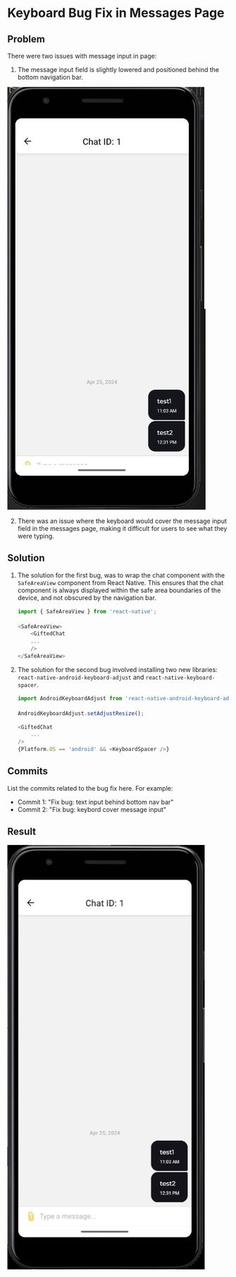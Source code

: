 # Keyboard Bug Fix in Messages Page

## Problem

There were two issues with message input in page:
1. The message input field is slightly lowered and positioned behind the bottom navigation bar.

![bottom navigation bar bug](/assets/readme_images/2024-04-30_09-21.jpg)

2. There was an issue where the keyboard would cover the message input field in the messages page, making it difficult for users to see what they were typing.



## Solution

1. The solution for the first bug, was to wrap the chat component with the `SafeAreaView` component from React Native. This ensures that the chat component is always displayed within the safe area boundaries of the device, and not obscured by the navigation bar.
    ```typescript
    import { SafeAreaView } from 'react-native';

    <SafeAreaView>
        <GiftedChat 
        ...
        />
    </SafeAreaView>
    ```

2. The solution for the second bug involved installing two new libraries: `react-native-android-keyboard-adjust` and `react-native-keyboard-spacer`.
    ```typescript
    import AndroidKeyboardAdjust from 'react-native-android-keyboard-adjust';

    AndroidKeyboardAdjust.setAdjustResize();
    ```

    ```typescript
    <GiftedChat
        ...
    />
    {Platform.OS == 'android' && <KeyboardSpacer />}
    ```

## Commits

List the commits related to the bug fix here. For example:

- Commit 1: "Fix bug: text input  behind bottom nav bar"
- Commit 2: "Fix bug: keybord cover message input"

## Result

![result](/assets/readme_images/fixed.gif)